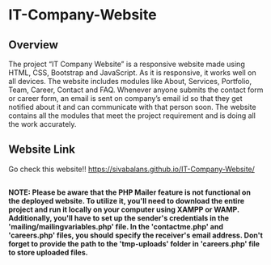 # IT-Company-Website

## Overview

The project “IT Company Website” is a responsive website made using HTML, CSS, Bootstrap and JavaScript. As it is responsive, it works well on all devices. The website includes modules like About, Services, Portfolio, Team, Career, Contact and FAQ. Whenever anyone submits the contact form or career form, an email is sent on company’s email id so that they get notified about it and can communicate with that person soon. The website contains all the modules that meet the project requirement and is doing all the work accurately.

## Website Link

Go check this website!!
https://sivabalans.github.io/IT-Company-Website/

##

__NOTE: Please be aware that the PHP Mailer feature is not functional on the deployed website. To utilize it, you'll need to download the entire project and run it locally on your computer using XAMPP or WAMP.__
__Additionally, you'll have to set up the sender's credentials in the 'mailing/mailingvariables.php' file. In the 'contactme.php' and 'careers.php' files, you should specify the receiver's email address. Don't forget to provide the path to the 'tmp-uploads' folder in 'careers.php' file to store uploaded files.__
